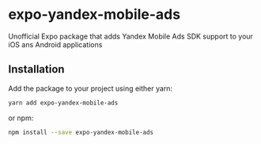 # expo-yandex-mobile-ads

Unofficial Expo package that adds Yandex Mobile Ads SDK support to your iOS ans Android applications

## Installation

Add the package to your project using either yarn:

```bash
yarn add expo-yandex-mobile-ads
```

or npm:

```bash
npm install --save expo-yandex-mobile-ads
```